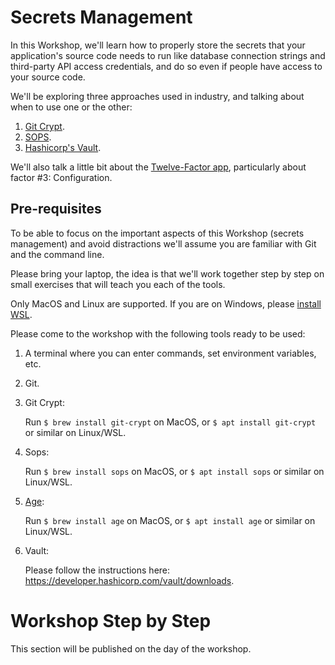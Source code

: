 # Secrets Management

In this Workshop, we'll learn how to properly store the secrets
that your application's source code needs to run
like database connection strings and third-party API access credentials,
and do so even if people have access to your source code.

We'll be exploring three approaches used in industry,
and talking about when to use one or the other:

1. [Git Crypt](https://github.com/AGWA/git-crypt).
2. [SOPS](https://github.com/mozilla/sops).
3. [Hashicorp's Vault](https://www.hashicorp.com/products/vault).

We'll also talk a little bit about the [Twelve-Factor app](https://12factor.net/),
particularly about factor #3: Configuration.

## Pre-requisites

To be able to focus on the important aspects of this Workshop (secrets management)
and avoid distractions we'll assume you are familiar with Git
and the command line.

Please bring your laptop,
the idea is that we'll work together step by step on small exercises
that will teach you each of the tools.

Only MacOS and Linux are supported.
If you are on Windows,
please [install WSL](https://learn.microsoft.com/en-us/windows/wsl/install).

Please come to the workshop with the following tools ready to be used:

1. A terminal where you can enter commands, set environment variables, etc.
1. Git.
1. Git Crypt:

   Run `$ brew install git-crypt` on MacOS,
   or `$ apt install git-crypt` or similar on Linux/WSL.

1. Sops:

   Run `$ brew install sops` on MacOS,
   or `$ apt install sops` or similar on Linux/WSL.

1. [Age](https://github.com/FiloSottile/age):

   Run `$ brew install age` on MacOS,
   or `$ apt install age` or similar on Linux/WSL.

1. Vault:

   Please follow the instructions here:
   <https://developer.hashicorp.com/vault/downloads>.

# Workshop Step by Step

This section will be published on the day of the workshop.

<!--
https://vault.kamadorueda.com/ui

vault operator init -address https://vault.kamadorueda.com

export VAULT_ADDR=https://vault.kamadorueda.com
vault login
vault kv get -address https://vault.kamadorueda.com  -field=password secret/kevin
-->
